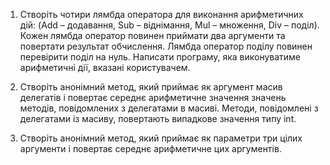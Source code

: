 1) Створіть чотири лямбда оператора для виконання арифметичних дій: (Add – додавання, Sub – віднімання, Mul – множення, Div – поділ). Кожен лямбда оператор повинен приймати два аргументи та повертати результат обчислення. Лямбда оператор поділу повинен перевірити поділ на нуль. Написати програму, яка виконуватиме арифметичні дії, вказані користувачем.


2) Створіть анонімний метод, який приймає як аргумент масив делегатів і повертає середнє арифметичне значення значень методів, повідомлених з делегатами в масиві. Методи, повідомлені з делегатами із масиву, повертають випадкове значення типу int.


3) Створіть анонімний метод, який приймає як параметри три цілих аргументи і повертає середнє арифметичне цих аргументів.
